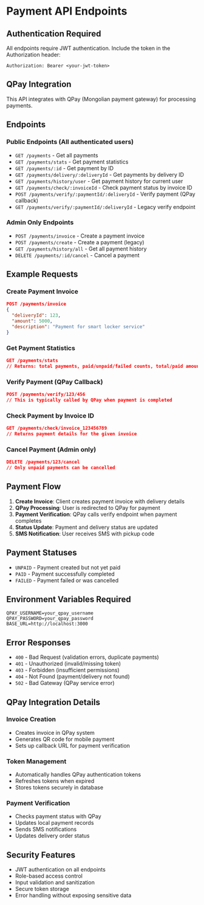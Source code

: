 # Payment API Endpoints

## Authentication Required
All endpoints require JWT authentication. Include the token in the Authorization header:
```
Authorization: Bearer <your-jwt-token>
```

## QPay Integration
This API integrates with QPay (Mongolian payment gateway) for processing payments.

## Endpoints

### Public Endpoints (All authenticated users)
- `GET /payments` - Get all payments
- `GET /payments/stats` - Get payment statistics
- `GET /payments/:id` - Get payment by ID
- `GET /payments/delivery/:deliveryId` - Get payments by delivery ID
- `GET /payments/history/user` - Get payment history for current user
- `GET /payments/check/:invoiceId` - Check payment status by invoice ID
- `POST /payments/verify/:paymentId/:deliveryId` - Verify payment (QPay callback)
- `GET /payments/verify/:paymentId/:deliveryId` - Legacy verify endpoint

### Admin Only Endpoints
- `POST /payments/invoice` - Create a payment invoice
- `POST /payments/create` - Create a payment (legacy)
- `GET /payments/history/all` - Get all payment history
- `DELETE /payments/:id/cancel` - Cancel a payment

## Example Requests

### Create Payment Invoice
```json
POST /payments/invoice
{
  "deliveryId": 123,
  "amount": 5000,
  "description": "Payment for smart locker service"
}
```

### Get Payment Statistics
```json
GET /payments/stats
// Returns: total payments, paid/unpaid/failed counts, total/paid amounts
```

### Verify Payment (QPay Callback)
```json
POST /payments/verify/123/456
// This is typically called by QPay when payment is completed
```

### Check Payment by Invoice ID
```json
GET /payments/check/invoice_123456789
// Returns payment details for the given invoice
```

### Cancel Payment (Admin only)
```json
DELETE /payments/123/cancel
// Only unpaid payments can be cancelled
```

## Payment Flow

1. **Create Invoice**: Client creates payment invoice with delivery details
2. **QPay Processing**: User is redirected to QPay for payment
3. **Payment Verification**: QPay calls verify endpoint when payment completes
4. **Status Update**: Payment and delivery status are updated
5. **SMS Notification**: User receives SMS with pickup code

## Payment Statuses
- `UNPAID` - Payment created but not yet paid
- `PAID` - Payment successfully completed
- `FAILED` - Payment failed or was cancelled

## Environment Variables Required
```env
QPAY_USERNAME=your_qpay_username
QPAY_PASSWORD=your_qpay_password
BASE_URL=http://localhost:3000
```

## Error Responses
- `400` - Bad Request (validation errors, duplicate payments)
- `401` - Unauthorized (invalid/missing token)
- `403` - Forbidden (insufficient permissions)
- `404` - Not Found (payment/delivery not found)
- `502` - Bad Gateway (QPay service error)

## QPay Integration Details

### Invoice Creation
- Creates invoice in QPay system
- Generates QR code for mobile payment
- Sets up callback URL for payment verification

### Token Management
- Automatically handles QPay authentication tokens
- Refreshes tokens when expired
- Stores tokens securely in database

### Payment Verification
- Checks payment status with QPay
- Updates local payment records
- Sends SMS notifications
- Updates delivery order status

## Security Features
- JWT authentication on all endpoints
- Role-based access control
- Input validation and sanitization
- Secure token storage
- Error handling without exposing sensitive data
